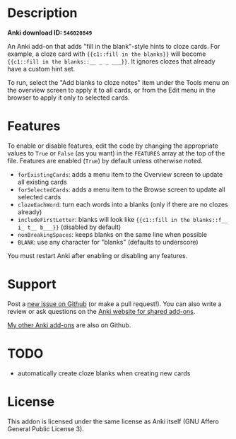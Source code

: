 # Description

**Anki download ID: `546020849`**

An Anki add-on that adds "fill in the blank"-style hints to cloze cards. For
example, a cloze card with `{{c1::fill in the blanks}}` will become
`{{c1::fill in the blanks::__ _ _ ___}}`. It ignores clozes that already have
a custom hint set.

To run, select the "Add blanks to cloze notes" item under the Tools menu on the
overview screen to apply it to all cards, or from the Edit menu in the browser
to apply it only to selected cards.

# Features

To enable or disable features, edit the code by changing the appropriate values
to `True` or `False` (as you want) in the `FEATURES` array at the top of the
file. Features are enabled (`True`) by default unless otherwise noted.

 * `forExistingCards`: adds a menu item to the Overview screen to update all existing cards
 * `forSelectedCards`: adds a menu item to the Browse screen to update all selected cards
 * `clozeEachWord`: turn each words into a blanks (only if there are no clozes already)
 * `includeFirstLetter`: blanks will look like `{{c1::fill in the blanks::f__ i_ t__ b___}}` (disabled by default)
 * `nonBreakingSpaces`: keeps blanks on the same line when possible
 * `BLANK`: use any character for "blanks" (defaults to underscore)

You must restart Anki after enabling or disabling any features.

# Support

Post a [new issue on Github](https://github.com/Arthaey/anki-cloze-blanks/issues/new)
(or make a pull request!). You can also write a review or ask questions on the
[Anki website for shared add-ons](https://ankiweb.net/shared/info/546020849).

[My other Anki add-ons](https://github.com/search?q=user%3AArthaey+anki)
are also on Github.

# TODO

- automatically create cloze blanks when creating new cards

# License

This addon is licensed under the same license as Anki itself (GNU Affero General
Public License 3).
